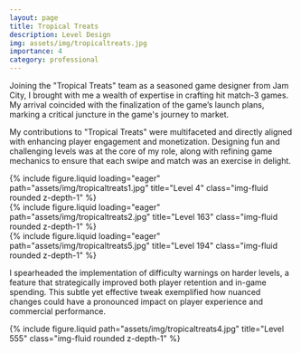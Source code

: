 ```yaml
---
layout: page
title: Tropical Treats
description: Level Design
img: assets/img/tropicaltreats.jpg
importance: 4
category: professional
---
```


Joining the "Tropical Treats" team as a seasoned game designer from Jam City, I brought with me a wealth of expertise in crafting hit match-3 games. My arrival coincided with the finalization of the game’s launch plans, marking a critical juncture in the game's journey to market.

My contributions to "Tropical Treats" were multifaceted and directly aligned with enhancing player engagement and monetization. Designing fun and challenging levels was at the core of my role, along with refining game mechanics to ensure that each swipe and match was an exercise in delight.

<div class="row">
    <div class="col-sm mt-3 mt-md-0">
        {% include figure.liquid loading="eager" path="assets/img/tropicaltreats1.jpg" title="Level 4" class="img-fluid rounded z-depth-1" %}
    </div>
    <div class="col-sm mt-3 mt-md-0">
        {% include figure.liquid loading="eager" path="assets/img/tropicaltreats2.jpg" title="Level 163" class="img-fluid rounded z-depth-1" %}
    </div>
    <div class="col-sm mt-3 mt-md-0">
        {% include figure.liquid loading="eager" path="assets/img/tropicaltreats5.jpg" title="Level 194" class="img-fluid rounded z-depth-1" %}
    </div>
</div>

I spearheaded the implementation of difficulty warnings on harder levels, a feature that strategically improved both player retention and in-game spending. This subtle yet effective tweak exemplified how nuanced changes could have a pronounced impact on player experience and commercial performance.

<div class="row justify-content-sm-center">
    <div class="col-sm-8 mt-3 mt-md-0">
        {% include figure.liquid path="assets/img/tropicaltreats4.jpg" title="Level 555" class="img-fluid rounded z-depth-1" %}
    </div>
</div>
